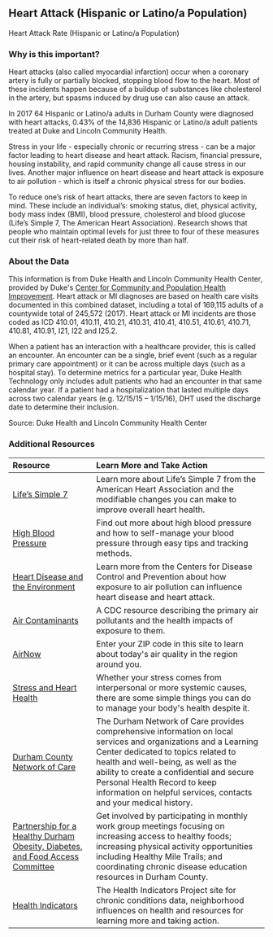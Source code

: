 ## Heart Attack (Hispanic or Latino/a Population) 
Heart Attack Rate (Hispanic or Latino/a Population) 

### Why is this important?
Heart attacks (also called myocardial infarction) occur when a coronary artery is fully or partially blocked, stopping blood flow to the heart. Most of these incidents happen because of a buildup of substances like cholesterol in the artery, but spasms induced by drug use can also cause an attack.   

In 2017 64 Hispanic or Latino/a adults in Durham County were diagnosed with heart attacks, 0.43% of the 14,836 Hispanic or Latino/a adult patients treated at Duke and Lincoln Community Health.

Stress in your life - especially chronic or recurring stress - can be a major factor leading to heart disease and heart attack. Racism, financial pressure, housing instability, and rapid community change all cause stress in our lives. Another major influence on heart disease and heart attack is exposure to air pollution - which is itself a chronic physical stress for our bodies.    

To reduce one’s risk of heart attacks, there are seven factors to keep in mind. These include an individual’s:  smoking status, diet, physical activity, body mass index (BMI), blood pressure, cholesterol and blood glucose (Life’s Simple 7, The American Heart Association).  Research shows that people who maintain optimal levels for just three to four of these measures cut their risk of heart-related death by more than half.  

### About the Data
This information is from Duke Health and Lincoln Community Health Center, provided by Duke's [Center for Community and Population Health Improvement](http://www.dukehealthimprovement.org/). Heart attack or MI diagnoses are based on health care visits documented in this combined dataset, including a total of 169,115 adults of a countywide total of 245,572 (2017). Heart attack or MI incidents are those coded as ICD 410.01, 410.11, 410.21, 410.31, 410.41, 410.51, 410.61, 410.71, 410.81, 410.91, I21, I22 and I25.2.

When a patient has an interaction with a healthcare provider, this is called an encounter. An encounter can be a single, brief event (such as a regular primary care appointment) or it can be across multiple days (such as a hospital stay). To determine metrics for a particular year, Duke Health Technology only includes adult patients who had an encounter in that same calendar year. If a patient had a hospitalization that lasted multiple days across two calendar years (e.g. 12/15/15 – 1/15/16), DHT used the discharge date to determine their inclusion.

Source: Duke Health and Lincoln Community Health Center

### Additional Resources

|Resource | Learn More and Take Action | 
|:--- | :--- |
|[Life’s Simple 7](https://heartinsight.heart.org/Lifes-Simple-7/) | Learn more about Life’s Simple 7 from the American Heart Association and the modifiable changes you can make to improve overall heart health.
|[High Blood Pressure](https://www.heart.org/en/health-topics/high-blood-pressure) | Find out more about high blood pressure and how to self-manage your blood pressure through easy tips and tracking methods.
|[Heart Disease and the Environment](https://ephtracking.cdc.gov/showHeartEnv)| Learn more from the Centers for Disease Control and Prevention about how exposure to air pollution can influence heart disease and heart attack.
|[Air Contaminants](https://ephtracking.cdc.gov/showAirContaminants.action#pm)| A CDC resource describing the primary air pollutants and the health impacts of exposure to them.
|[AirNow](https://airnow.gov/)| Enter your ZIP code in this site to learn about today's air quality in the region around you.
|[Stress and Heart Health](http://www.heart.org/en/healthy-living/healthy-lifestyle/stress-management/stress-and-heart-health)| Whether your stress comes from interpersonal or more systemic causes, there are some simple things you can do to manage your body's health despite it. 
|[Durham County Network of Care](http://durham.nc.networkofcare.org/mh/)| The Durham Network of Care provides comprehensive information on local services and organizations and a Learning Center dedicated to topics related to health and well-being, as well as the ability to create a confidential and secure Personal Health Record to keep information on helpful services, contacts and your medical history.
|[Partnership for a Healthy Durham Obesity, Diabetes, and Food Access Committee](http://healthydurham.org/committees/obesity-and-chronic-illness-committee) | Get involved by participating in monthly work group meetings focusing on increasing access to healthy foods; increasing physical activity opportunities including Healthy Mile Trails; and coordinating chronic disease education resources in Durham County.
|[Health Indicators](http://health.dataworks-nc.org)| The Health Indicators Project site for chronic conditions data, neighborhood influences on health and resources for learning more and taking action.
